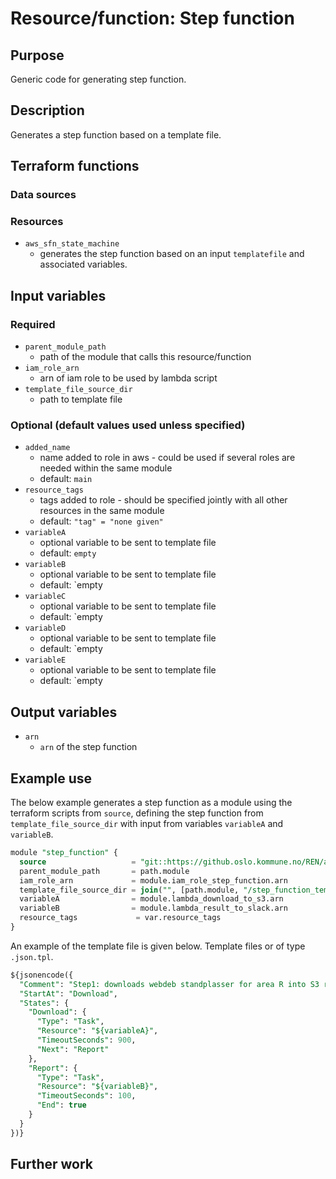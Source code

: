 # Resource/function: Step function

## Purpose
Generic code for generating step function.

## Description
Generates a step function based on a template file.  

## Terraform functions

### Data sources

### Resources
- `aws_sfn_state_machine`
    - generates the step function based on an input `templatefile` and associated variables.

## Input variables
### Required
- `parent_module_path`
    - path of the module that calls this resource/function
- `iam_role_arn`
    - arn of iam role to be used by lambda script
- `template_file_source_dir`
    - path to template file

### Optional (default values used unless specified)
- `added_name`
    - name added to role in aws - could be used if several roles are needed within the same module
    - default: `main`
- `resource_tags`
    - tags added to role - should be specified jointly with all other resources in the same module
    - default: `"tag" = "none given"`
- `variableA`
    - optional variable to be sent to template file
    - default: `empty`
- `variableB`
    - optional variable to be sent to template file
    - default: `empty
- `variableC`
    - optional variable to be sent to template file
    - default: `empty
- `variableD`
    - optional variable to be sent to template file
    - default: `empty
- `variableE`
    - optional variable to be sent to template file
    - default: `empty

## Output variables
- `arn`
    - `arn` of the step function

## Example use
The below example generates a step function as a module using the terraform scripts from `source`, defining the step function from `template_file_source_dir` with input from variables `variableA` and `variableB`.
```sql
module "step_function" {
  source                   = "git::https://github.oslo.kommune.no/REN/aws-reg-terraform-library//step_function?ref=0.14.dev"
  parent_module_path       = path.module
  iam_role_arn             = module.iam_role_step_function.arn
  template_file_source_dir = join("", [path.module, "/step_function_template/workflow.json.tpl"])
  variableA                = module.lambda_download_to_s3.arn
  variableB                = module.lambda_result_to_slack.arn
  resource_tags             = var.resource_tags
}
```

An example of the template file is given below. Template files or of type `.json.tpl`.
```sql
${jsonencode({
  "Comment": "Step1: downloads webdeb standplasser for area R into S3 raw - Step 2: sends report to slack",
  "StartAt": "Download",
  "States": {
    "Download": {
      "Type": "Task",
      "Resource": "${variableA}",
      "TimeoutSeconds": 900,
      "Next": "Report"
    },
    "Report": {
      "Type": "Task",
      "Resource": "${variableB}",
      "TimeoutSeconds": 100,
      "End": true
    }
  }
})}
````

## Further work
